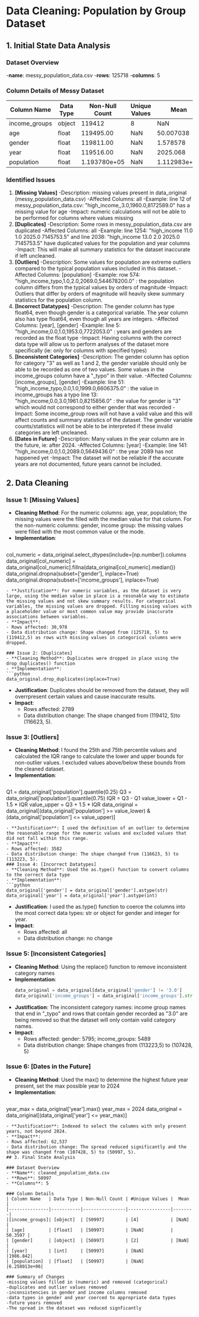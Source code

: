 # Data Cleaning: Population by Group Dataset
## 1. Initial State Data Analysis
### Dataset Overview
-**name**: messy_population_data.csv
-**rows**: 125718
-**columns**: 5

### Column Details of Messy Dataset
| Column Name    | Data Type | Non-Null Count | Unique Values |  Mean |
|----------------|-----------|----------------|---------------|--------  |
| income_groups  | object    |  119412        |    8          | NaN      |
| age            | float     |  119495.00     |   NaN         | 50.007038|
| gender         | float     |  119811.00     |   NaN         | 1.578578 |
| year           | float     |  119516.00     |   NaN         | 2025.068 |
| population     | float     |  1.193780e+05  |   NaN         | 1.112983e+08|

### Identified Issues
1. **[Missing Values]**
-Description: missing values present in data_original (messy_population_data.csv)
-Affected Columns: all
-Example: line 12 of messy_population_data.csv: "high_income,,3.0,1960.0,8172589.0" has a missing value for age
-Impact: numeric calculations will not be able to be performed for columns where values missing
2. **[Duplicates]**
-Description: Some rows in messy_population_data.csv are duplicated
-Affected Columns: all
-Example: line 1254: "high_income  11.0     1.0  2025.0   7145753.5" and line 2038: "high_income  13.0     2.0  2025.0   7145753.5" have duplicated values for the population and year columns
-Impact: This will make all summary statistics for the dataset inaccurate if left uncleaned.
3. **[Outliers]**
-Description: Some values for population are extreme outliers compared to the typical population values included in this dataset.
-Affected Columns: [population]
-Example: row 574: "high_income_typo,1.0,2.0,2069.0,544678200.0" : the population column differs from the typical values by orders of magnitude
-Impact: Outliers that differ by orders of magnitude will heavily skew summary statistics for the population column.
4. **[Incorrect Datatypes]**
-Description: The gender column has type float64, even though gender is a categorical variable. The year column also has type float64, even though all years are integers.
-Affected Columns: [year], [gender]
-Example: line 5: "high_income,0.0,1.0,1953.0,7722053.0" : years and genders are recorded as the float type
-Impact: Having columns with the correct data type will allow us to perform analyses of the dataset more specifically (ie: only for columns with specified types)
5. **[Inconsistent Categories]**
-Description: The gender column has option for category "3" as well as 1 and 2, the gender variable should only be able to be recorded as one of two values. Some values in the income_groups column have a "_typo" in their value.
-Affected Columns: [income_groups], [gender]
-Example: line 51: "high_income_typo,0.0,1.0,1999.0,6606375.0" : the value in income_groups has a typo
line 13: "high_income,0.0,3.0,1961.0,8215856.0" : the value for gender is "3" which would not correspond to either gender that was recorded
-Impact: Some income_group rows will not have a valid value and this will affect counts and summary statistics of the dataset. The gender variable counts/statistics will not be able to be interpreted if these invalid categories are left uncleaned. 
6. **[Dates in Future]**
-Description: Many values in the year column are in the future, ie: after 2024.
-Affected Columns: [year]
-Example: line 141: "high_income,0.0,1.0,2089.0,5649436.0" : the year 2089 has not happened yet
-Impact: The dataset will not be reliable if the accurate years are not documented, future years cannot be included.

## 2. Data Cleaning
### Issue 1: [Missing Values]
- **Cleaning Method**: For the numeric columns: age, year, population; the missing values were the filled with the median value for that column. For the non-numeric columns: gender, income group: the missing values were filled with the most common value or the mode.
- **Implementation**:
  ```python
col_numeric = data_original.select_dtypes(include=[np.number]).columns
data_original[col_numeric] = data_original[col_numeric].fillna(data_original[col_numeric].median())
data_original.dropna(subset=['gender'], inplace=True)
data_original.dropna(subset=['income_groups'], inplace=True)
  ```
- **Justification**: For numeric variables, as the dataset is very large, using the median value in place is a resonable way to estimate the missing values and not skew summary results. For categorical variables, the missing values are dropped. Filling missing values with a placeholder value or most common value may provide inaccurate associations between variables.
- **Impact**: 
  - Rows affected: 30,978
  - Data distribution change: Shape changed from (125718, 5) to (119412,5) as rows with missing values in categorical columns were dropped.

### Issue 2: [Duplicates]
- **Cleaning Method**: Duplicates were dropped in place using the drop_duplicates() function
- **Implementation**:
  ```python
  data_original.drop_duplicates(inplace=True)
  ```
- **Justification**: Duplicates should be removed from the dataset, they will overrpresent certain values and cause inaccurate results.
- **Impact**: 
  - Rows affected: 2789
  - Data distribution change: The shape changed from (119412, 5)to (116623, 5).
### Issue 3: [Outliers]
- **Cleaning Method**: I found the 25th and 75th percentile values and calculated the IQR range to calculate the lower and upper bounds for non-outlier values. I excluded values above/below these bounds from the cleaned dataset.
- **Implementation**:
  ```python
Q1 = data_original['population'].quantile(0.25)
Q3 = data_original['population'].quantile(0.75)
IQR = Q3 - Q1
value_lower = Q1 - 1.5 * IQR
value_upper = Q3 + 1.5 * IQR
data_original = data_original[(data_original['population'] >= value_lower) & (data_original['population'] <= value_upper)]
  ```
- **Justification**: I used the definition of an outlier to determine the reasonable range for the numeric values and excluded values that did not fall within this range.
- **Impact**: 
  - Rows affected: 3582
  - Data distribution change: The shape changed from (116623, 5) to (113223, 5).
### Issue 4: [Incorrect Datatypes]
- **Cleaning Method**: Used the as.type() function to convert columns to the correct data type
- **Implementation**:
  ```python
data_original['gender'] = data_original['gender'].astype(str)
data_original['year'] = data_original['year'].astype(int)
  ```
- **Justification**: I used the as.type() function to coerce the columns into the most correct data types: str or object for gender and integer for year.
- **Impact**: 
  - Rows affected: all
  - Data distribution change: no change
### Issue 5: [Inconsistent Categories]
- **Cleaning Method**: Using the replace() function to remove inconsistent category names
- **Implementation**:
  ```python
  data_original = data_original[data_original['gender'] != '3.0']
  data_original['income_groups'] = data_original['income_groups'].str.replace('_typo', '')
  ```
- **Justification**: The inconsistent category names: income group names that end in "_typo" and rows that contain gender recorded as "3.0" are being removed so that the dataset will only contain valid category names.
- **Impact**: 
  - Rows affected: gender: 5795; income_groups: 5489
  - Data distribution change: Shape changes from (113223,5) to (107428, 5)
### Issue 6: [Dates in the Future]
- **Cleaning Method**: Used the max() to determine the highest future year present, set the max possible year to 2024
- **Implementation**:
  ```python
year_max = data_original['year'].max()
year_max = 2024
data_original = data_original[(data_original['year'] <= year_max)]
  ```
- **Justification**: Indexed to select the columns with only present years, not beyond 2024.
- **Impact**: 
  - Rows affected: 62,537
  - Data distribution change: The spread reduced significantly and the shape was changed from (107428, 5) to (50997, 5).
## 3. Final State Analysis

### Dataset Overview
- **Name**: cleaned_population_data.csv
- **Rows**: 50997
- **Columns**: 5

### Column Details
| Column Name   | Data Type | Non-Null Count | #Unique Values |  Mean  |
|---------------|-----------|----------------|----------------|--------|
|[income_groups]| [object]  | [50997]        | [4]            | [NaN]  |
| [age]         | [float]   | [50997]        | [NaN]          | 50.3597 |
| [gender]      | [object]  | [50997]        | [2]            | [NaN]  |
| [year]        | [int]     | [50997]        | [NaN]          |1986.842|
| [population]  | [float]   | [50997]        | [NaN]          |6.258013e+06|

### Summary of Changes
-missing values filled in (numeric) and removed (categorical)
-duplicates and outlier values removed
-inconsistencies in gender and income columns removed
-data types in gender and year coerced to appropriate data types
-future years removed
-The spread in the dataset was reduced signficantly
